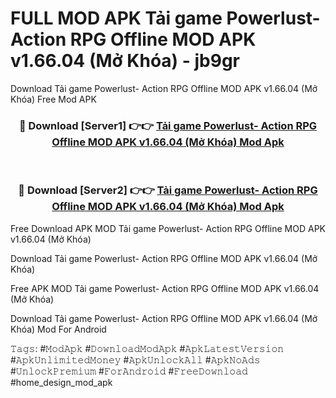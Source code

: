 # FULL MOD APK Tải game Powerlust- Action RPG Offline MOD APK v1.66.04 (Mở Khóa) - jb9gr
Download Tải game Powerlust- Action RPG Offline MOD APK v1.66.04 (Mở Khóa) Free Mod APK

<div align="center">
<h3>🔴 Download [Server1] 👉👉 <a href="https://apk-comot.site?title=Tải_game_Powerlust-_Action_RPG_Offline_MOD_APK_v1.66.04_(Mở_Khóa)">Tải game Powerlust- Action RPG Offline MOD APK v1.66.04 (Mở Khóa) Mod Apk</a></h3><br>

<h3>🔴 Download [Server2] 👉👉 <a href="https://apk-comot.site?title=Tải_game_Powerlust-_Action_RPG_Offline_MOD_APK_v1.66.04_(Mở_Khóa)">Tải game Powerlust- Action RPG Offline MOD APK v1.66.04 (Mở Khóa) Mod Apk</a></h3>
</div>


Free Download APK MOD Tải game Powerlust- Action RPG Offline MOD APK v1.66.04 (Mở Khóa)

Download Tải game Powerlust- Action RPG Offline MOD APK v1.66.04 (Mở Khóa) 

Free APK MOD Tải game Powerlust- Action RPG Offline MOD APK v1.66.04 (Mở Khóa) 

Download Tải game Powerlust- Action RPG Offline MOD APK v1.66.04 (Mở Khóa) Mod For Android

𝚃𝚊𝚐𝚜: #𝙼𝚘𝚍𝙰𝚙𝚔 #𝙳𝚘𝚠𝚗𝚕𝚘𝚊𝚍𝙼𝚘𝚍𝙰𝚙𝚔 #𝙰𝚙𝚔𝙻𝚊𝚝𝚎𝚜𝚝𝚅𝚎𝚛𝚜𝚒𝚘𝚗 #𝙰𝚙𝚔𝚄𝚗𝚕𝚒𝚖𝚒𝚝𝚎𝚍𝙼𝚘𝚗𝚎𝚢 #𝙰𝚙𝚔𝚄𝚗𝚕𝚘𝚌𝚔𝙰𝚕𝚕 #𝙰𝚙𝚔𝙽𝚘𝙰𝚍𝚜 #𝚄𝚗𝚕𝚘𝚌𝚔𝙿𝚛𝚎𝚖𝚒𝚞𝚖 #𝙵𝚘𝚛𝙰𝚗𝚍𝚛𝚘𝚒𝚍 #𝙵𝚛𝚎𝚎𝙳𝚘𝚠𝚗𝚕𝚘𝚊𝚍 #home_design_mod_apk